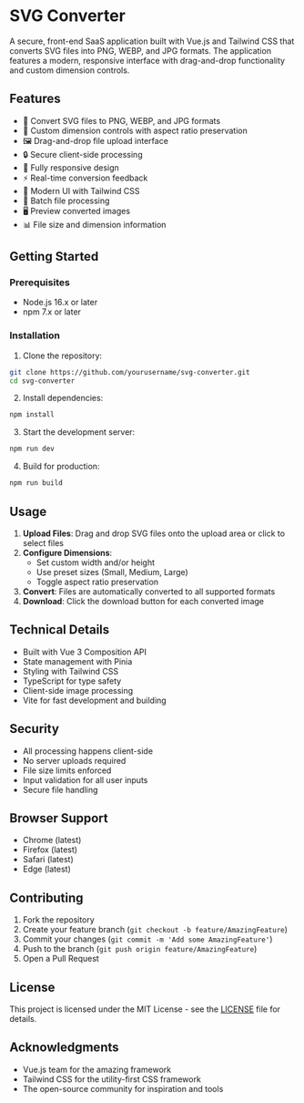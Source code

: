 # SVG Converter

A secure, front-end SaaS application built with Vue.js and Tailwind CSS that converts SVG files into PNG, WEBP, and JPG formats. The application features a modern, responsive interface with drag-and-drop functionality and custom dimension controls.

## Features

- 🔄 Convert SVG files to PNG, WEBP, and JPG formats
- 📏 Custom dimension controls with aspect ratio preservation
- 🖼️ Drag-and-drop file upload interface
- 🔒 Secure client-side processing
- 📱 Fully responsive design
- ⚡ Real-time conversion feedback
- 🎨 Modern UI with Tailwind CSS
- 💾 Batch file processing
- 🖥️ Preview converted images
- 📊 File size and dimension information

## Getting Started

### Prerequisites

- Node.js 16.x or later
- npm 7.x or later

### Installation

1. Clone the repository:
```bash
git clone https://github.com/yourusername/svg-converter.git
cd svg-converter
```

2. Install dependencies:
```bash
npm install
```

3. Start the development server:
```bash
npm run dev
```

4. Build for production:
```bash
npm run build
```

## Usage

1. **Upload Files**: Drag and drop SVG files onto the upload area or click to select files
2. **Configure Dimensions**: 
   - Set custom width and/or height
   - Use preset sizes (Small, Medium, Large)
   - Toggle aspect ratio preservation
3. **Convert**: Files are automatically converted to all supported formats
4. **Download**: Click the download button for each converted image

## Technical Details

- Built with Vue 3 Composition API
- State management with Pinia
- Styling with Tailwind CSS
- TypeScript for type safety
- Client-side image processing
- Vite for fast development and building

## Security

- All processing happens client-side
- No server uploads required
- File size limits enforced
- Input validation for all user inputs
- Secure file handling

## Browser Support

- Chrome (latest)
- Firefox (latest)
- Safari (latest)
- Edge (latest)

## Contributing

1. Fork the repository
2. Create your feature branch (`git checkout -b feature/AmazingFeature`)
3. Commit your changes (`git commit -m 'Add some AmazingFeature'`)
4. Push to the branch (`git push origin feature/AmazingFeature`)
5. Open a Pull Request

## License

This project is licensed under the MIT License - see the [LICENSE](LICENSE) file for details.

## Acknowledgments

- Vue.js team for the amazing framework
- Tailwind CSS for the utility-first CSS framework
- The open-source community for inspiration and tools
